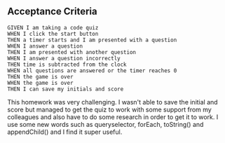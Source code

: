 ## Acceptance Criteria

```
GIVEN I am taking a code quiz
WHEN I click the start button
THEN a timer starts and I am presented with a question
WHEN I answer a question
THEN I am presented with another question
WHEN I answer a question incorrectly
THEN time is subtracted from the clock
WHEN all questions are answered or the timer reaches 0
THEN the game is over
WHEN the game is over
THEN I can save my initials and score
```

This homework was very challenging. I wasn't able to save the initial and score but managed to get the quiz to work with some support from my colleagues and also have to do some research in order to get it to work. I use some new words such as queryselector, forEach, toString() and appendChild() and I find it super useful. 




